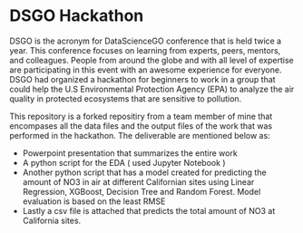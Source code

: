# DSGO Hackathon
DSGO is the acronym for DataScienceGO conference that is held twice a year. This conference focuses on learning from experts, peers, mentors, and colleagues. People from around the globe and with all level of expertise are participating in this event with an awesome experience for everyone. DSGO had organized a hackathon for beginners to work in a group that could help the U.S Environmental Protection Agency (EPA) to analyze the air quality in protected ecosystems that are sensitive to pollution.


This repository is a forked repositiry from a team member of mine that encompases all the data files and the output files of the work that was performed in the hackathon. The deliverable are mentioned below as:

- Powerpoint presentation that summarizes the entire work
- A python script for the EDA ( used Jupyter Notebook )
- Another python script that has a model created for predicting the amount of NO3 in air at different Californian sites using Linear Regression, XGBoost, Decision Tree and Random Forest. Model evaluation is based on the least RMSE
- Lastly a csv file is attached that predicts the total amount of NO3 at California sites.




